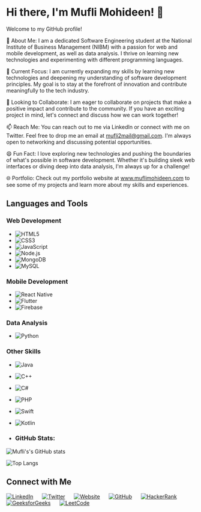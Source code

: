 <h1> Hi there, I'm Mufli Mohideen! 👋</h1>
Welcome to my GitHub profile!

👀 About Me: I am a dedicated Software Engineering student at the National Institute of Business Management (NIBM) with a passion for web and mobile development, as well as data analysis. I thrive on learning new technologies and experimenting with different programming languages.

🌱 Current Focus: I am currently expanding my skills by learning new technologies and deepening my understanding of software development principles. My goal is to stay at the forefront of innovation and contribute meaningfully to the tech industry.

💼 Looking to Collaborate: I am eager to collaborate on projects that make a positive impact and contribute to the community. If you have an exciting project in mind, let's connect and discuss how we can work together!

📫 Reach Me: You can reach out to me via LinkedIn or connect with me on Twitter. Feel free to drop me an email at mufli2mail@gmail.com. I'm always open to networking and discussing potential opportunities.

😄 Fun Fact: I love exploring new technologies and pushing the boundaries of what's possible in software development. Whether it's building sleek web interfaces or diving deep into data analysis, I'm always up for a challenge!

🌐 Portfolio: Check out my portfolio website at www.muflimohideen.com to see some of my projects and learn more about my skills and experiences.


## Languages and Tools

### Web Development
- ![HTML5](https://img.shields.io/badge/-HTML5-E34F26?style=for-the-badge&logo=html5&logoColor=white)
- ![CSS3](https://img.shields.io/badge/-CSS3-1572B6?style=for-the-badge&logo=css3&logoColor=white)
- ![JavaScript](https://img.shields.io/badge/-JavaScript-F7DF1E?style=for-the-badge&logo=javascript&logoColor=black)
- ![Node.js](https://img.shields.io/badge/-Node.js-339933?style=for-the-badge&logo=node.js&logoColor=white)
- ![MongoDB](https://img.shields.io/badge/-MongoDB-47A248?style=for-the-badge&logo=mongodb&logoColor=white)
- ![MySQL](https://img.shields.io/badge/-MySQL-4479A1?style=for-the-badge&logo=mysql&logoColor=white)


### Mobile Development
- ![React Native](https://img.shields.io/badge/-React_Native-61DAFB?style=for-the-badge&logo=react&logoColor=black)
- ![Flutter](https://img.shields.io/badge/-Flutter-02569B?style=for-the-badge&logo=flutter&logoColor=white)
- ![Firebase](https://img.shields.io/badge/-Firebase-FFCA28?style=for-the-badge&logo=firebase&logoColor=black)


### Data Analysis
- ![Python](https://img.shields.io/badge/-Python-3776AB?style=for-the-badge&logo=python&logoColor=white)


### Other Skills
- ![Java](https://img.shields.io/badge/-Java-007396?style=for-the-badge&logo=java&logoColor=white)
- ![C++](https://img.shields.io/badge/-C++-00599C?style=for-the-badge&logo=c%2B%2B&logoColor=white)
- ![C#](https://img.shields.io/badge/-C%23-239120?style=for-the-badge&logo=c-sharp&logoColor=white)
- ![PHP](https://img.shields.io/badge/-PHP-777BB4?style=for-the-badge&logo=php&logoColor=white)
- ![Swift](https://img.shields.io/badge/-Swift-FA7343?style=for-the-badge&logo=swift&logoColor=white)
- ![Kotlin](https://img.shields.io/badge/-Kotlin-0095D5?style=for-the-badge&logo=kotlin&logoColor=white)



- ### GitHub Stats:

![Mufli's's GitHub stats](https://github.com/Mufli-Codes)

![Top Langs](https://github-readme-stats.vercel.app/api/top-langs/?username=prasadgamage&layout=compact&theme=radical)


## Connect with Me

[![LinkedIn](https://img.shields.io/badge/-LinkedIn-0077B5?style=flat&logo=linkedin&logoColor=white&logoWidth=30&logoHeight=30&labelColor=0077B5&color=0077B5&labelBorderRadius=50)](https://www.linkedin.com/in/mufli-mohideen-599572242/)
&nbsp;&nbsp;&nbsp;&nbsp;
[![Twitter](https://img.shields.io/badge/-Twitter-1DA1F2?style=flat&logo=twitter&logoColor=white&logoWidth=30&logoHeight=30&labelColor=1DA1F2&color=1DA1F2&labelBorderRadius=50)](https://twitter.com/MohideenMu69374)
&nbsp;&nbsp;&nbsp;&nbsp;
[![Website](https://img.shields.io/badge/-Website-0088CC?style=flat&logo=google-chrome&logoColor=white&logoWidth=30&logoHeight=30&labelColor=0088CC&color=0088CC&labelBorderRadius=50)](https://www.muflimohideen.com)
&nbsp;&nbsp;&nbsp;&nbsp;
[![GitHub](https://img.shields.io/badge/-GitHub-181717?style=flat&logo=github&logoColor=white&logoWidth=30&logoHeight=30&labelColor=181717&color=181717&labelBorderRadius=50)](https://github.com/Mufli-Codes)
&nbsp;&nbsp;&nbsp;&nbsp;
[![HackerRank](https://img.shields.io/badge/-HackerRank-2EC866?style=flat&logo=hackerrank&logoColor=white&logoWidth=30&logoHeight=30&labelColor=2EC866&color=2EC866&labelBorderRadius=50)](https://www.hackerrank.com/profile/mufli2mail)
&nbsp;&nbsp;&nbsp;&nbsp;
[![GeeksforGeeks](https://img.shields.io/badge/-GeeksforGeeks-0A0A0A?style=flat&logo=geeksforgeeks&logoColor=white&logoWidth=30&logoHeight=30&labelColor=0A0A0A&color=0A0A0A&labelBorderRadius=50)](https://auth.geeksforgeeks.org/user/mufli_mohideen)
&nbsp;&nbsp;&nbsp;&nbsp;
[![LeetCode](https://img.shields.io/badge/-LeetCode-FFA116?style=flat&logo=leetcode&logoColor=white&logoWidth=30&logoHeight=30&labelColor=FFA116&color=FFA116&labelBorderRadius=50)](https://leetcode.com/Mufli_/)






<!---
Mufli-Codes/Mufli-Codes is a ✨ special ✨ repository because its `README.md` (this file) appears on your GitHub profile.
You can click the Preview link to take a look at your changes.
--->
